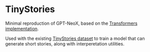 # TinyStories

Minimal reproduction of GPT-NeoX, based on the [Transformers implementation](https://github.com/huggingface/transformers/blob/main/src/transformers/models/gpt_neo/modeling_gpt_neo.py#L297).

Used with the existing [TinyStories dataset](https://huggingface.co/datasets/roneneldan/TinyStories/viewer/roneneldan--TinyStories/validation) to train a model that can generate short stories, along with interperetation utilities.